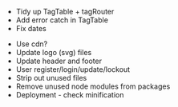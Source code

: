 * Tidy up TagTable + tagRouter
* Add error catch in TagTable
* Fix dates

- Use cdn?
- Update logo (svg) files
- Update header and footer
- User register/login/update/lockout
- Strip out unused files
- Remove unused node modules from packages
- Deployment - check minification